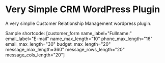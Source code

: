 # Very Simple CRM WordPress Plugin

A very simplle Customer Relationship Management wordpress plugin.

Sample shortcode:
[customer_form name_label="Fullname:" email_label="E-mail" name_max_length="10" phone_max_length="16" email_max_length="30" budget_max_length="20" message_max_length=360" message_rows_length="20" message_cols_length="20"]
